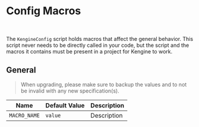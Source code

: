 # Config Macros

&nbsp;

The `KengineConfig` script holds macros that affect the general behavior. This script never needs to be directly called in your code, but the script and the macros it contains must be present in a project for Kengine to work.

## General

> When upgrading, please make sure to backup the values and to not be invalid with any new specification(s).

|Name   |Default Value    |Description    |
|-------|-----------------|---------------|
|`MACRO_NAME` |`value`    |Description    |
